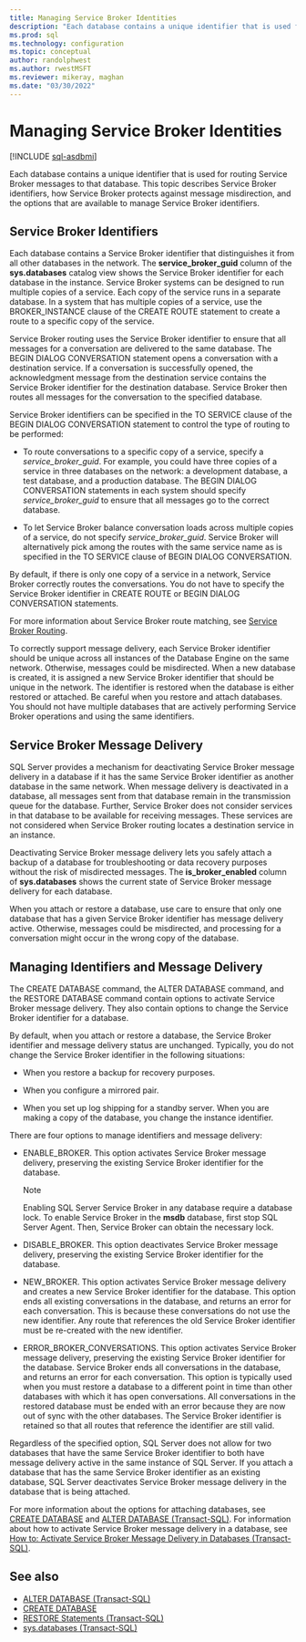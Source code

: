 ```yaml
---
title: Managing Service Broker Identities
description: "Each database contains a unique identifier that is used for routing Service Broker messages to that database."
ms.prod: sql
ms.technology: configuration
ms.topic: conceptual
author: randolphwest
ms.author: rwestMSFT
ms.reviewer: mikeray, maghan
ms.date: "03/30/2022"
---
```


# Managing Service Broker Identities

[!INCLUDE [sql-asdbmi](../../includes/applies-to-version/sql-asdbmi.md)]

Each database contains a unique identifier that is used for routing Service Broker messages to that database. This topic describes Service Broker identifiers, how Service Broker protects against message misdirection, and the options that are available to manage Service Broker identifiers.

## Service Broker Identifiers

Each database contains a Service Broker identifier that distinguishes it from all other databases in the network. The **service_broker_guid** column of the **sys.databases** catalog view shows the Service Broker identifier for each database in the instance. Service Broker systems can be designed to run multiple copies of a service. Each copy of the service runs in a separate database. In a system that has multiple copies of a service, use the BROKER_INSTANCE clause of the CREATE ROUTE statement to create a route to a specific copy of the service.

Service Broker routing uses the Service Broker identifier to ensure that all messages for a conversation are delivered to the same database. The BEGIN DIALOG CONVERSATION statement opens a conversation with a destination service. If a conversation is successfully opened, the acknowledgment message from the destination service contains the Service Broker identifier for the destination database. Service Broker then routes all messages for the conversation to the specified database.

Service Broker identifiers can be specified in the TO SERVICE clause of the BEGIN DIALOG CONVERSATION statement to control the type of routing to be performed:

- To route conversations to a specific copy of a service, specify a *service_broker_guid*. For example, you could have three copies of a service in three databases on the network: a development database, a test database, and a production database. The BEGIN DIALOG CONVERSATION statements in each system should specify *service_broker_guid* to ensure that all messages go to the correct database.

- To let Service Broker balance conversation loads across multiple copies of a service, do not specify *service_broker_guid*. Service Broker will alternatively pick among the routes with the same service name as is specified in the TO SERVICE clause of BEGIN DIALOG CONVERSATION.

By default, if there is only one copy of a service in a network, Service Broker correctly routes the conversations. You do not have to specify the Service Broker identifier in CREATE ROUTE or BEGIN DIALOG CONVERSATION statements.

For more information about Service Broker route matching, see [Service Broker Routing](service-broker-routing.md).

To correctly support message delivery, each Service Broker identifier should be unique across all instances of the Database Engine on the same network. Otherwise, messages could be misdirected. When a new database is created, it is assigned a new Service Broker identifier that should be unique in the network. The identifier is restored when the database is either restored or attached. Be careful when you restore and attach databases. You should not have multiple databases that are actively performing Service Broker operations and using the same identifiers.

## Service Broker Message Delivery

SQL Server provides a mechanism for deactivating Service Broker message delivery in a database if it has the same Service Broker identifier as another database in the same network. When message delivery is deactivated in a database, all messages sent from that database remain in the transmission queue for the database. Further, Service Broker does not consider services in that database to be available for receiving messages. These services are not considered when Service Broker routing locates a destination service in an instance.

Deactivating Service Broker message delivery lets you safely attach a backup of a database for troubleshooting or data recovery purposes without the risk of misdirected messages. The **is_broker_enabled** column of **sys.databases** shows the current state of Service Broker message delivery for each database.

When you attach or restore a database, use care to ensure that only one database that has a given Service Broker identifier has message delivery active. Otherwise, messages could be misdirected, and processing for a conversation might occur in the wrong copy of the database.

## Managing Identifiers and Message Delivery

The CREATE DATABASE command, the ALTER DATABASE command, and the RESTORE DATABASE command contain options to activate Service Broker message delivery. They also contain options to change the Service Broker identifier for a database.

By default, when you attach or restore a database, the Service Broker identifier and message delivery status are unchanged. Typically, you do not change the Service Broker identifier in the following situations:

- When you restore a backup for recovery purposes.

- When you configure a mirrored pair.

- When you set up log shipping for a standby server. When you are making a copy of the database, you change the instance identifier.

There are four options to manage identifiers and message delivery:

- ENABLE_BROKER. This option activates Service Broker message delivery, preserving the existing Service Broker identifier for the database.




    > [!NOTE]
    > Enabling SQL Server Service Broker in any database require a database lock. To enable Service Broker in the **msdb** database, first stop SQL Server Agent. Then, Service Broker can obtain the necessary lock.


- DISABLE_BROKER. This option deactivates Service Broker message delivery, preserving the existing Service Broker identifier for the database.

- NEW_BROKER. This option activates Service Broker message delivery and creates a new Service Broker identifier for the database. This option ends all existing conversations in the database, and returns an error for each conversation. This is because these conversations do not use the new identifier. Any route that references the old Service Broker identifier must be re-created with the new identifier.

- ERROR_BROKER_CONVERSATIONS. This option activates Service Broker message delivery, preserving the existing Service Broker identifier for the database. Service Broker ends all conversations in the database, and returns an error for each conversation. This option is typically used when you must restore a database to a different point in time than other databases with which it has open conversations. All conversations in the restored database must be ended with an error because they are now out of sync with the other databases. The Service Broker identifier is retained so that all routes that reference the identifier are still valid.

Regardless of the specified option, SQL Server does not allow for two databases that have the same Service Broker identifier to both have message delivery active in the same instance of SQL Server. If you attach a database that has the same Service Broker identifier as an existing database, SQL Server deactivates Service Broker message delivery in the database that is being attached.

For more information about the options for attaching databases, see [CREATE DATABASE](../../t-sql/statements/create-database-transact-sql.md) and [ALTER DATABASE (Transact-SQL)](../../t-sql/statements/alter-database-transact-sql.md). For information about how to activate Service Broker message delivery in a database, see [How to: Activate Service Broker Message Delivery in Databases (Transact-SQL)](how-to-activate-service-broker-message-delivery-in-databases-transact-sql.md).

## See also

- [ALTER DATABASE (Transact-SQL)](../../t-sql/statements/alter-database-transact-sql.md)
- [CREATE DATABASE](../../t-sql/statements/create-database-transact-sql.md)
- [RESTORE Statements (Transact-SQL)](../../t-sql/statements/restore-statements-transact-sql.md)
- [sys.databases (Transact-SQL)](../../relational-databases/system-catalog-views/sys-databases-transact-sql.md)
